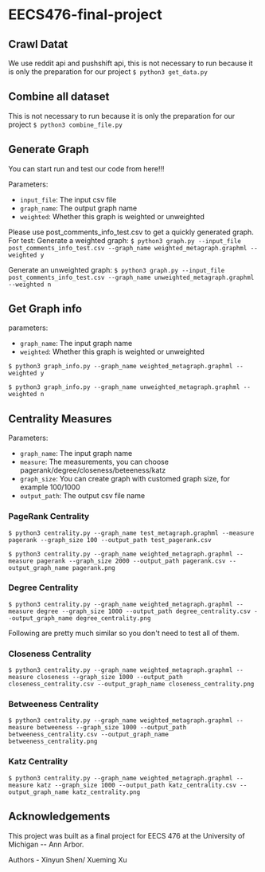 # EECS476-final-project

## Crawl Datat
We use reddit api and pushshift api, this is not necessary to run because it is only the preparation for our project
``$ python3 get_data.py``

## Combine all dataset
This is not necessary to run because it is only the preparation for our project
``$ python3 combine_file.py``

## Generate Graph
You can start run and test our code from here!!!

Parameters:
- ``input_file``: The input csv file
- ``graph_name``: The output graph name
- ``weighted``: Whether this graph is weighted or unweighted

Please use post_comments_info_test.csv to get a quickly generated graph.
For test: 
Generate a weighted graph:
``$ python3 graph.py --input_file post_comments_info_test.csv --graph_name weighted_metagraph.graphml --weighted y``

Generate an unweighted graph:
``$ python3 graph.py --input_file post_comments_info_test.csv --graph_name unweighted_metagraph.graphml --weighted n``


## Get Graph info 

parameters:
- ``graph_name``: The input graph name
- ``weighted``: Whether this graph is weighted or unweighted

``$ python3 graph_info.py --graph_name weighted_metagraph.graphml --weighted y``

``$ python3 graph_info.py --graph_name unweighted_metagraph.graphml --weighted n``

## Centrality Measures

Parameters:
- ``graph_name``: The input graph name
- ``measure``: The measurements, you can choose pagerank/degree/closeness/beteeness/katz
- ``graph_size``: You can create graph with customed graph size, for example 100/1000
- ``output_path``: The output csv file name

### PageRank Centrality

``$ python3 centrality.py --graph_name test_metagraph.graphml --measure pagerank --graph_size 100 --output_path test_pagerank.csv``

``$ python3 centrality.py --graph_name weighted_metagraph.graphml --measure pagerank --graph_size 2000 --output_path pagerank.csv --output_graph_name pagerank.png``

### Degree Centrality

``$ python3 centrality.py --graph_name weighted_metagraph.graphml --measure degree --graph_size 1000 --output_path degree_centrality.csv --output_graph_name degree_centrality.png``

Following are pretty much similar so you don't need to test all of them.

### Closeness Centrality

``$ python3 centrality.py --graph_name weighted_metagraph.graphml --measure closeness --graph_size 1000 --output_path closeness_centrality.csv --output_graph_name closeness_centrality.png``

### Betweeness Centrality
``$ python3 centrality.py --graph_name weighted_metagraph.graphml --measure betweeness --graph_size 1000 --output_path betweeness_centrality.csv --output_graph_name betweeness_centrality.png``

### Katz Centrality
``$ python3 centrality.py --graph_name weighted_metagraph.graphml --measure katz --graph_size 1000 --output_path katz_centrality.csv --output_graph_name katz_centrality.png``


## Acknowledgements

This project was built as a final project for EECS 476 at the University of Michigan -- Ann Arbor.

Authors - Xinyun Shen/ Xueming Xu